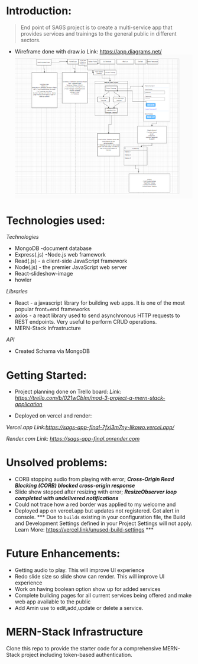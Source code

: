 # Introduction:

> End point of SAGS project is to create a multi-service app that provides services and trainings to the general public in different sectors.

- Wireframe done with draw.io
Link: https://app.diagrams.net/
![Alt text](image.png)

# Technologies used:

*Technologies*

- MongoDB -document database
- Express(.js) -Node.js web framework
- Read(.js) - a client-side JavaScript framework
- Node(.js) - the premier JavaScript web server
- React-slideshow-image
- howler

*Libraries*
- React - a javascript library for building web apps. It is one of the most popular front=end frameworks
- axios - a react library used to send asynchronous HTTP requests to REST endpoints. Very useful to perform CRUD operations.
- MERN-Stack Infrastructure

*API*
- Created Schama via MongoDB

# Getting Started: 

- Project planning done on Trello board:
*Link: https://trello.com/b/021wCbIm/mod-3-project-a-mern-stack-application*

- Deployed on vercel and render:

*Vercel.app Link:https://sags-app-final-7fxi3m7ny-likowo.vercel.app/*

*Render.com Link: https://sags-app-final.onrender.com*

# Unsolved problems:

- CORB stopping audio from playing with error; ***Cross-Origin Read Blocking (CORB) blocked cross-origin response***
- Slide show stopped after resizing with error;  ***ResizeObserver loop completed with undelivered notifications***
- Could not trace how a red border was applied to my welcome <span> and 
- Deployed app on vercel.app but updates not registered. Got alert in console. ***  Due to `builds` existing in your configuration file, the Build and Development Settings defined in your Project Settings will not apply. Learn More: https://vercel.link/unused-build-settings ***

# Future Enhancements:

- Getting audio to play. This will improve UI experience
- Redo slide size so slide show can render. This will improve UI experience
- Work on having boolean option show up for added services
- Complete building pages for all current services being offered and make web app available to the public
- Add Amin use to edit,add,update or delete a service.





# MERN-Stack Infrastructure

Clone this repo to provide the starter code for a comprehensive MERN-Stack project including token-based authentication.